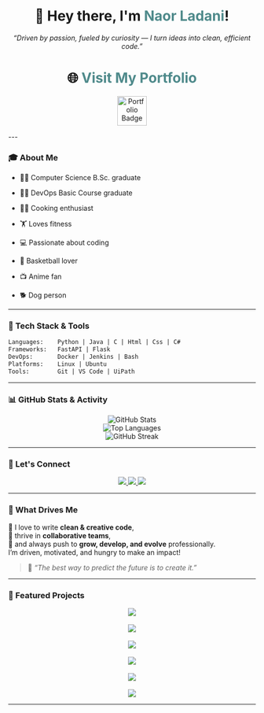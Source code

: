 
<h1 align="center">👋 Hey there, I'm <span style="color:#4F8A8B;">Naor Ladani</span>!</h1>

<p align="center"><em>“Driven by passion, fueled by curiosity — I turn ideas into clean, efficient code.”</em></p>

<h1 align="center">🌐<span style="color:#4F8A8B;"> Visit My Portfolio</span></h1>

<p align="center">
  <a href="https://naorl98.github.io/Portfolio/" target="_blank">
    <img 
      src="https://img.shields.io/badge/%20Click%20Here-lightblue?style=for-the-badge&logoColor=black&color=lightblue&labelColor=lightblue" 
      alt="Portfolio Badge"
      style="height:60px;"
    />
  </a>
</p>
---

### 🎓 About Me

- 👨‍🎓 Computer Science B.Sc. graduate
- 👨‍🎓 DevOps Basic Course graduate  

- 👨‍🍳 Cooking enthusiast  
- 🏋️ Loves fitness  
- 💻 Passionate about coding  
- 🏀 Basketball lover  
- 📺 Anime fan  
- 🐕 Dog person

---

### 🧰 Tech Stack & Tools

```txt
Languages:    Python | Java | C | Html | Css | C#
Frameworks:   FastAPI | Flask
DevOps:       Docker | Jenkins | Bash
Platforms:    Linux | Ubuntu
Tools:        Git | VS Code | UiPath
```

---

### 📊 GitHub Stats & Activity

<p align="center">
  <img src="https://github-readme-stats.vercel.app/api?username=Naorl98&show_icons=true&theme=dracula" alt="GitHub Stats" />
  <br/>
  <img src="https://github-readme-stats.vercel.app/api/top-langs/?username=Naorl98&layout=compact&theme=gruvbox" alt="Top Languages" />
  <br/>
  <img src="https://streak-stats.demolab.com?user=Naorl98&theme=tokyonight_duo&hide_border=true" alt="GitHub Streak" />

</p>

---

### 🤝 Let's Connect

<p align="center">
  <a href="https://www.linkedin.com/in/naor-ladani/" target="_blank">
    <img src="https://img.shields.io/badge/LinkedIn-0077B5?style=for-the-badge&logo=linkedin&logoColor=white"/>
  </a>
  <a href="https://www.instagram.com/naorladani/" target="_blank">
    <img src="https://img.shields.io/badge/Instagram-E4405F?style=for-the-badge&logo=instagram&logoColor=white"/>
  </a>
  <a href="mailto:naorlad98@gmail.com">
    <img src="https://img.shields.io/badge/Email-naorlad98@gmail.com-D14836?style=for-the-badge&logo=gmail&logoColor=white"/>
  </a>
</p>

---

### 🌟 What Drives Me

💬 I love to write **clean & creative code**,  
🤝 thrive in **collaborative teams**,  
🚀 and always push to **grow, develop, and evolve** professionally.  
I’m driven, motivated, and hungry to make an impact!

> 🧠 _“The best way to predict the future is to create it.”_

---

### 🚀 Featured Projects

<p align="center">
  <a href="https://github.com/Naorl98/drone_3D" target="_blank">
    <img src="https://img.shields.io/badge/Drone_3D-3D Drone Simulator-blueviolet?style=for-the-badge&logo=github" />
  </a><br><br>
  <a href="https://github.com/Naorl98/FairAllocation" target="_blank">
    <img src="https://img.shields.io/badge/FairAllocation-Fair Division Algorithm-teal?style=for-the-badge&logo=github" />
  </a><br><br>
  <a href="https://github.com/Naorl98/landing_pages" target="_blank">
    <img src="https://img.shields.io/badge/Landing_Pages-Auto Web Generator-lightgreen?style=for-the-badge&logo=github" />
  </a><br><br>
  <a href="https://github.com/Naorl98/Formula_Sheet" target="_blank">
    <img src="https://img.shields.io/badge/Formula_Sheet-Smart PDF Summarizer-orange?style=for-the-badge&logo=github" />
  </a><br><br>
  <a href="https://github.com/Naorl98/EasyStudy" target="_blank">
    <img src="https://img.shields.io/badge/EasyStudy-Study Planner-yellow?style=for-the-badge&logo=github" />
  </a><br><br>
  <a href="https://github.com/Naorl98/Jenkins-Container" target="_blank">
    <img src="https://img.shields.io/badge/Jenkins_Container-DevOps Setup-red?style=for-the-badge&logo=github" />
  </a>
</p>

---

